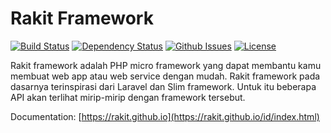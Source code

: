 Rakit Framework
=================

[![Build Status](https://img.shields.io/travis/rakit/framework.svg?style=flat-square)](https://travis-ci.org/rakit/framework)
[![Dependency Status](https://www.versioneye.com/user/projects/5683f558eb4f47003c000b64/badge.svg?style=flat-square)](https://www.versioneye.com/user/projects/5683f558eb4f47003c000b64)
[![Github Issues](http://githubbadges.herokuapp.com/emsifa/rakit-framework/issues.svg?style=flat-square)](https://github.com/emsifa/rakit-framework/issues)
[![License](http://img.shields.io/:license-mit-blue.svg?style=flat-square)](http://doge.mit-license.org)

Rakit framework adalah PHP micro framework yang dapat membantu kamu membuat web app atau web service dengan mudah.
Rakit framework pada dasarnya terinspirasi dari Laravel dan Slim framework.
Untuk itu beberapa API akan terlihat mirip-mirip dengan framework tersebut.

Documentation: [https://rakit.github.io](https://rakit.github.io/id/index.html)
